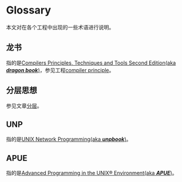 # Glossary

本文对在各个工程中出现的一些术语进行说明。

## 龙书

指的是[Compilers Principles, Techniques and Tools Second Edition(aka ***dragon book***)](https://en.wikipedia.org/wiki/Compilers:_Principles,_Techniques,_and_Tools)，参见工程[compiler principle](https://dengking.github.io/compiler-principle/)。

## 分层思想

参见文章[分层](https://dengking.github.io/Post/Abstraction/Abstraction-and-architecture-and-layer/)。

## UNP

指的是[UNIX Network Programming(aka ***unpbook***)](http://www.unpbook.com/)。

## APUE

指的是[Advanced Programming in the UNIX® Environment(aka ***APUE***)](http://www.apuebook.com/)。